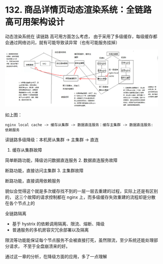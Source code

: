 # 132. 商品详情页动态渲染系统：全链路高可用架构设计
动态渲染系统在 读链路 高可用方面怎么考虑，
由于采用了多级缓存，每级缓存都会通过网络访问，就有可能导致读异常（也有可能服务挂掉）

![](./assets/markdown-img-paste-20190714174433377.png)

如上图：

```
nginx local cache -> 缓存从集群 -> 数据直连服务：缓存主集群 -> 数据直连服务: 依赖服务
```

读链路多级降级：本机房从集群 -> 主集群 -> 直连

1. 缓存从集群故障

  简单断路功能，降级访问数据直连服务
2. 数据直连服务故障

  断路功能，直接访问主集群
3. 主集群故障

  断路功能，直接调用依赖服务

貌似会觉得这个就是多次缓存找不到的一层一层去重建的过程，实际上还是有区别的，
这三个故障的请求控制都在 nginx 上，而多级缓存失效重建的流程却是分散在各个节点上的

全链路隔离

- 基于 hystrix 的依赖调用隔离、限流、熔断、降级
- 普通服务的多机房容灾冗余部署以及隔离

限流等功能能保证每个节点服务不会被直接打死，虽然限流，至少系统还能处理部分请求，
不至于全盘崩溃来的好。

通过这一章的分析，在降级方面的应用，多了一点理解
